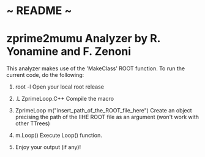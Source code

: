 ~ README ~
=============================================
zprime2mumu Analyzer
by R. Yonamine and F. Zenoni
=============================================

This analyzer makes use of the 'MakeClass' ROOT function.
To run the current code, do the following:

1. root -l
   Open your local root release

2. .L ZprimeLoop.C++
   Compile the macro

3. ZprimeLoop m("insert_path_of_the_ROOT_file_here")
   Create an object precising the path of the IIHE ROOT file as an argument (won't work with other TTrees)

4. m.Loop()
   Execute Loop() function.

5. Enjoy your output (if any)!
